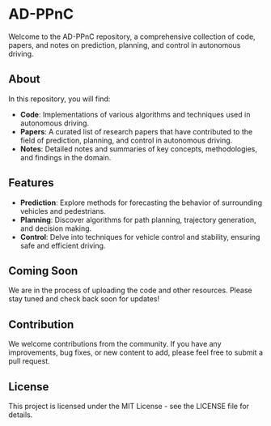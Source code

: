 # AD-PPnC

Welcome to the AD-PPnC repository, a comprehensive collection of code, papers, and notes on prediction, planning, and control in autonomous driving.

## About

In this repository, you will find:

- **Code**: Implementations of various algorithms and techniques used in autonomous driving.
- **Papers**: A curated list of research papers that have contributed to the field of prediction, planning, and control in autonomous driving.
- **Notes**: Detailed notes and summaries of key concepts, methodologies, and findings in the domain.

## Features

- **Prediction**: Explore methods for forecasting the behavior of surrounding vehicles and pedestrians.
- **Planning**: Discover algorithms for path planning, trajectory generation, and decision making.
- **Control**: Delve into techniques for vehicle control and stability, ensuring safe and efficient driving.

## Coming Soon 

We are in the process of uploading the code and other resources. Please stay tuned and check back soon for updates!

## Contribution

We welcome contributions from the community. If you have any improvements, bug fixes, or new content to add, please feel free to submit a pull request.

## License

This project is licensed under the MIT License - see the LICENSE file for details.

